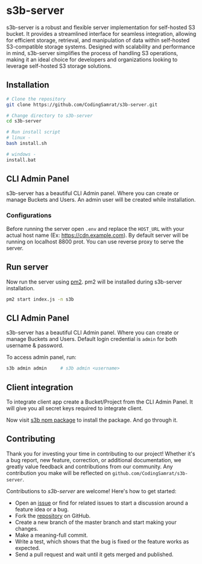 # s3b-server
s3b-server is a robust and flexible server implementation for self-hosted S3 bucket. It provides a streamlined interface for seamless integration, allowing for efficient storage, retrieval, and manipulation of data within self-hosted S3-compatible storage systems. Designed with scalability and performance in mind, s3b-server simplifies the process of handling S3 operations, making it an ideal choice for developers and organizations looking to leverage self-hosted S3 storage solutions.


## Installation

``` bash
# Clone the repository
git clone https://github.com/CodingSamrat/s3b-server.git

# Change directory to s3b-server
cd s3b-server

# Run install script
# linux -
bash install.sh

# windows -
install.bat

```


## CLI Admin Panel
s3b-server has a beautiful CLI Admin panel. Where you can create or manage Buckets and Users. An admin user will be created while installation. 



### Configurations
Before running the server open `.env` and replace the `HOST_URL` with your actual host name (Ex: https://cdn.example.com). By default server will be running on localhost 8800 prot. You can use reverse proxy to serve the server.




## Run server
Now run the server using [pm2](https://www.npmjs.com/package/pm2). pm2 will be installed during s3b-server installation.
``` bash
pm2 start index.js -n s3b
```



## CLI Admin Panel
s3b-server has a beautiful CLI Admin panel. Where you can create or manage Buckets and Users. Default login credential is `admin` for both username & password.

To access admin panel, run:
``` bash 
s3b admin admin     # s3b admin <username> 
```



## Client integration
To integrate client app create a Bucket/Project from the CLI Admin Panel. It will give you all secret keys required to integrate client.

Now visit [s3b npm package](https://www.npmjs.com/package/s3b) to install the package. And go through it. 





## Contributing
Thank you for investing your time in contributing to our project! Whether it's a bug report, new feature, correction, or additional documentation, we greatly value feedback and contributions from our community. Any contribution you make will be reflected on `github.com/CodingSamrat/s3b-server`.

Contributions to _s3b-server_ are welcome! Here's how to get started:

- Open an [issue](https://github.com/CodingSamrat/s3b-server/issues) or find for related issues to start a discussion around a feature idea or a bug.
- Fork the [repository](https://github.com/CodingSamrat/s3b-server) on GitHub.
- Create a new branch of the master branch and start making your changes.
- Make a meaning-full commit.
- Write a test, which shows that the bug is fixed or the feature works as expected.
- Send a pull request and wait until it gets merged and published.